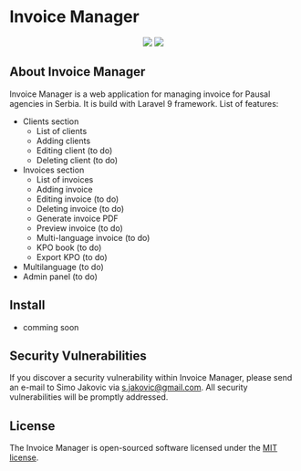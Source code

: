 <p align="center"><h1>Invoice Manager</h1></p>
<p align="center">
    <img src="https://img.shields.io/depfu/dependencies/github/sjakovic/invoice-manager" />
    <img src="https://img.shields.io/github/license/sjakovic/invoice-manager?label=LICENSE" />
</p>

## About Invoice Manager

Invoice Manager is a web application for managing invoice for Pausal agencies in Serbia. It is build with Laravel 9 framework. List of features:

- Clients section
  - List of clients
  - Adding clients
  - Editing client (to do)
  - Deleting client (to do)
- Invoices section
  - List of invoices
  - Adding invoice
  - Editing invoice (to do)
  - Deleting invoice (to do)
  - Generate invoice PDF
  - Preview invoice (to do)
  - Multi-language invoice (to do)
  - KPO book (to do)
  - Export KPO (to do)
- Multilanguage (to do)
- Admin panel (to do)

## Install
- comming soon
## Security Vulnerabilities

If you discover a security vulnerability within Invoice Manager, please send an e-mail to Simo Jakovic via [s.jakovic@gmail.com](mailto:s.jakovic@gmail.com). All security vulnerabilities will be promptly addressed.

## License

The Invoice Manager is open-sourced software licensed under the [MIT license](https://opensource.org/licenses/MIT).
